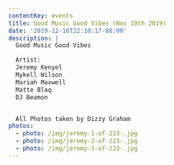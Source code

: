 ```yaml
---
contentKey: events
title: Good Music Good Vibes (Nov 19th 2019)
date: '2019-12-16T22:10:17-08:00'
description: |
  Good Music Good Vibes

  Artist:
  Jeremy Kenyel
  Mykell Wilson
  Mariah Maxwell
  Matte Blaq
  DJ Beamon


  All Photos taken by Dizzy Graham
photos:
  - photo: /img/jeremy-1-of-223-.jpg
  - photo: /img/jeremy-2-of-223-.jpg
  - photo: /img/jeremy-3-of-223-.jpg
---
```


